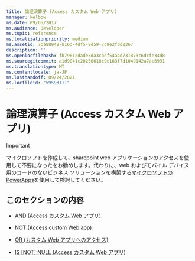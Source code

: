 ```yaml
---
title: 論理演算子 (Access カスタム Web アプリ)
manager: kelbow
ms.date: 09/05/2017
ms.audience: Developer
ms.topic: reference
ms.localizationpriority: medium
ms.assetid: 7ba98948-b16d-4df5-8d59-7c9e2fdd2367
description: ''
ms.openlocfilehash: fb79612dade3da3cbdf54a4d731873c6dcfe34d8
ms.sourcegitcommit: a1d9041c20256616c9c183f7d1049142a7ac6991
ms.translationtype: MT
ms.contentlocale: ja-JP
ms.lasthandoff: 09/24/2021
ms.locfileid: "59593111"
---
```

# <a name="logical-operators-access-custom-web-app"></a>論理演算子 (Access カスタム Web アプリ)

> [!IMPORTANT]
> マイクロソフトを作成して、sharepoint web アプリケーションのアクセスを使用して不要になったをお勧めします。代わりに、web およびモバイル デバイス用のコードのないビジネス ソリューションを構築する[マイクロソフトの PowerApps](https://powerapps.microsoft.com/en-us/)を使用して検討してください。 
  
## <a name="in-this-section"></a>このセクションの内容

- [AND (Access カスタム Web アプリ)](and-access-custom-web-app.md)
    
- [NOT (Access custom Web app)](not-access-custom-web-app.md)
    
- [OR (カスタム Web アプリへのアクセス)](or-access-custom-web-app.md)
    
- [IS [NOT] NULL (Access カスタム Web アプリ)](is-not-null-access-custom-web-app.md)
    

